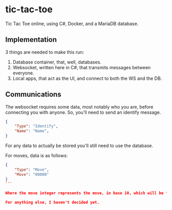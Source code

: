 # tic-tac-toe

Tic Tac Toe online, using C#, Docker, and a MariaDB database.

## Implementation

3 things are needed to make this run:

1. Database container, that, well, databases.
2. Websocket, written here in C#, that transmits messages between everyone.
3. Local apps, that act as the UI, and connect to both the WS and the DB.

## Communications

The websocket requires some data, most notably who you are, before connecting you with anyone. 
So, you'll need to send an identify message.

```json
{
    "Type": "Identify",
    "Name": "Name",
}
```

For any data to actually be stored you'll still need to use the database.

For moves, data is as follows:

````json
{
    "Type": "Move",
    "Move": "00000"
}
```

Where the move integer represents the move, in base 10, which will be then converted to base 3, and be used to represent the board.

For anything else, I haven't decided yet.
